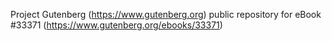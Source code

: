 Project Gutenberg (https://www.gutenberg.org) public repository for eBook #33371 (https://www.gutenberg.org/ebooks/33371)
